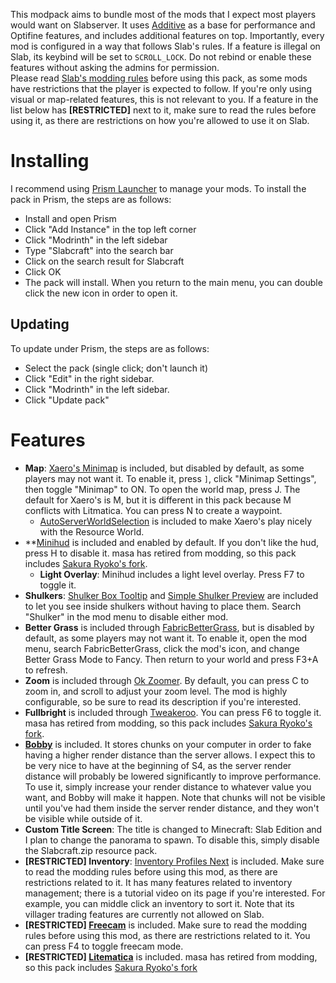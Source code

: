 This modpack aims to bundle most of the mods that I expect most players would want on Slabserver. It uses [Additive](https://modrinth.com/modpack/additive) as a base for performance and Optifine features, and includes additional features on top. Importantly, every mod is configured in a way that follows Slab's rules. If a feature is illegal on Slab, its keybind will be set to `SCROLL_LOCK`. Do not rebind or enable these features without asking the admins for permission.  
Please read [Slab's modding rules](https://github.com/Slabserver/Slabserver-Documentation/wiki/Client-Mods) before using this pack, as some mods have restrictions that the player is expected to follow. If you're only using visual or map-related features, this is not relevant to you. If a feature in the list below has **[RESTRICTED]** next to it, make sure to read the rules before using it, as there are restrictions on how you're allowed to use it on Slab.

# Installing

I recommend using [Prism Launcher](https://prismlauncher.org/) to manage your mods. To install the pack in Prism, the steps are as follows:  

- Install and open Prism  
- Click "Add Instance" in the top left corner  
- Click "Modrinth" in the left sidebar  
- Type "Slabcraft" into the search bar  
- Click on the search result for Slabcraft  
- Click OK  
- The pack will install. When you return to the main menu, you can double click the new icon in order to open it.  

## Updating

To update under Prism, the steps are as follows:

- Select the pack (single click; don't launch it)
- Click "Edit" in the right sidebar.
- Click "Modrinth" in the left sidebar.
- Click "Update pack"

# Features

- **Map**: [Xaero's Minimap](https://modrinth.com/mod/xaeros-minimap) is included, but disabled by default, as some players may not want it. To enable it, press `]`, click "Minimap Settings", then toggle "Minimap" to ON. To open the world map, press J. The default for Xaero's is M, but it is different in this pack because M conflicts with Litmatica. You can press N to create a waypoint.  
  - [AutoServerWorldSelection](https://github.com/TheMrEngMan/AutoServerWorldSelection) is included to make Xaero's play nicely with the Resource World.
- **[Minihud](https://modrinth.com/mod/minihud) is included and enabled by default. If you don't like the hud, press H to disable it. masa has retired from modding, so this pack includes [Sakura Ryoko's fork](https://github.com/sakura-ryoko/minihud).
  - **Light Overlay**: Minihud includes a light level overlay. Press F7 to toggle it.
- **Shulkers**: [Shulker Box Tooltip](https://modrinth.com/mod/shulkerboxtooltip) and [Simple Shulker Preview](https://modrinth.com/mod/simple-shulker-preview) are included to let you see inside shulkers without having to place them. Search "Shulker" in the mod menu to disable either mod.  
- **Better Grass** is included through [FabricBetterGrass](https://modrinth.com/mod/fabricbettergrass), but is disabled by default, as some players may not want it. To enable it, open the mod menu, search FabricBetterGrass, click the mod's icon, and change Better Grass Mode to Fancy. Then return to your world and press F3+A to refresh.  
- **Zoom** is included through [Ok Zoomer](https://modrinth.com/mod/ok-zoomer). By default, you can press C to zoom in, and scroll to adjust your zoom level. The mod is highly configurable, so be sure to read its description if you're interested.  
- **Fullbright** is included through [Tweakeroo](https://modrinth.com/mod/tweakeroo). You can press F6 to toggle it. masa has retired from modding, so this pack includes [Sakura Ryoko's fork](https://github.com/sakura-ryoko/tweakeroo).
- **[Bobby](https://modrinth.com/mod/bobby)** is included. It stores chunks on your computer in order to fake having a higher render distance than the server allows. I expect this to be very nice to have at the beginning of S4, as the server render distance will probably be lowered significantly to improve performance. To use it, simply increase your render distance to whatever value you want, and Bobby will make it happen. Note that chunks will not be visible until you've had them inside the server render distance, and they won't be visible while outside of it.
- **Custom Title Screen**: The title is changed to Minecraft: Slab Edition and I plan to change the panorama to spawn. To disable this, simply disable the Slabcraft.zip resource pack.
- **[RESTRICTED] Inventory**: [Inventory Profiles Next](https://modrinth.com/mod/inventory-profiles-next) is included. Make sure to read the modding rules before using this mod, as there are restrictions related to it. It has many features related to inventory management; there is a tutorial video on its page if you're interested. For example, you can middle click an inventory to sort it. Note that its villager trading features are currently not allowed on Slab.  
- **[RESTRICTED] [Freecam](https://github.com/MinecraftFreecam/Freecam)** is included. Make sure to read the modding rules before using this mod, as there are restrictions related to it. You can press F4 to toggle freecam mode.
- **[RESTRICTED] [Litematica](https://modrinth.com/mod/litematica)** is included. masa has retired from modding, so this pack includes [Sakura Ryoko's fork](https://github.com/sakura-ryoko/litematica)


